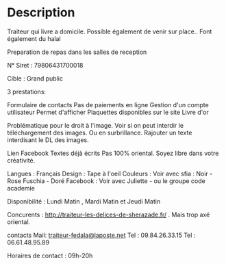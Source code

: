 # Description

Traiteur qui livre a domicile.
Possible également de venir sur place..
Font également du halal

Preparation de repas dans les salles de reception

N° Siret : 79806431700018

Cible : Grand public

3 prestations: 


Formulaire de contacts
Pas de paiements en ligne
Gestion d'un compte utilisateur
	Permet d'afficher 
Plaquettes disponibles sur le site
Livre d'or


Problématique pour le droit à l'image. Voir si on peut interdir le téléchargement des images. Ou en surbrillance. 
Rajouter un texte interdisant le DL des images.

Lien Facebook
Textes déjà écrits
Pas 100% oriental. Soyez libre dans votre créativité.

Langues : Français
Design : Tape à l'oeil
Couleurs : Voir avec sfia : Noir - Rose Fuschia - Doré
Facebook : Voir avec Juliette - ou le groupe code academie

Disponibilité : Lundi Matin , Mardi Matin et Jeudi Matin

Concurents : 
	http://traiteur-les-delices-de-sherazade.fr/ . Mais trop axé oriental.

contacts
Mail: traiteur-fedala@laposte.net
Tel : 09.84.26.33.15
Tel : 06.61.48.95.89


Horaires de contact : 09h-20h